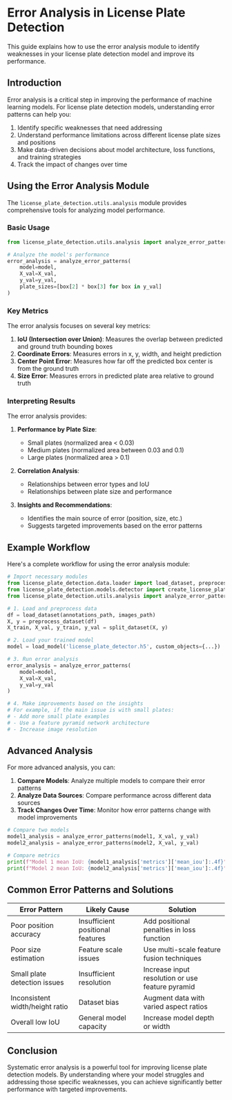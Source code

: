 # Error Analysis in License Plate Detection

This guide explains how to use the error analysis module to identify weaknesses in your license plate detection model and improve its performance.

## Introduction

Error analysis is a critical step in improving the performance of machine learning models. For license plate detection models, understanding error patterns can help you:

1. Identify specific weaknesses that need addressing
2. Understand performance limitations across different license plate sizes and positions
3. Make data-driven decisions about model architecture, loss functions, and training strategies
4. Track the impact of changes over time

## Using the Error Analysis Module

The `license_plate_detection.utils.analysis` module provides comprehensive tools for analyzing model performance.

### Basic Usage

```python
from license_plate_detection.utils.analysis import analyze_error_patterns

# Analyze the model's performance
error_analysis = analyze_error_patterns(
    model=model,
    X_val=X_val,
    y_val=y_val,
    plate_sizes=[box[2] * box[3] for box in y_val]
)
```

### Key Metrics

The error analysis focuses on several key metrics:

1. **IoU (Intersection over Union)**: Measures the overlap between predicted and ground truth bounding boxes
2. **Coordinate Errors**: Measures errors in x, y, width, and height prediction
3. **Center Point Error**: Measures how far off the predicted box center is from the ground truth
4. **Size Error**: Measures errors in predicted plate area relative to ground truth

### Interpreting Results

The error analysis provides:

1. **Performance by Plate Size**:
   - Small plates (normalized area < 0.03)
   - Medium plates (normalized area between 0.03 and 0.1)
   - Large plates (normalized area > 0.1)

2. **Correlation Analysis**:
   - Relationships between error types and IoU
   - Relationships between plate size and performance

3. **Insights and Recommendations**:
   - Identifies the main source of error (position, size, etc.)
   - Suggests targeted improvements based on the error patterns

## Example Workflow

Here's a complete workflow for using the error analysis module:

```python
# Import necessary modules
from license_plate_detection.data.loader import load_dataset, preprocess_dataset, split_dataset
from license_plate_detection.models.detector import create_license_plate_detector
from license_plate_detection.utils.analysis import analyze_error_patterns

# 1. Load and preprocess data
df = load_dataset(annotations_path, images_path)
X, y = preprocess_dataset(df)
X_train, X_val, y_train, y_val = split_dataset(X, y)

# 2. Load your trained model
model = load_model('license_plate_detector.h5', custom_objects={...})

# 3. Run error analysis
error_analysis = analyze_error_patterns(
    model=model,
    X_val=X_val,
    y_val=y_val
)

# 4. Make improvements based on the insights
# For example, if the main issue is with small plates:
# - Add more small plate examples
# - Use a feature pyramid network architecture
# - Increase image resolution
```

## Advanced Analysis

For more advanced analysis, you can:

1. **Compare Models**: Analyze multiple models to compare their error patterns
2. **Analyze Data Sources**: Compare performance across different data sources
3. **Track Changes Over Time**: Monitor how error patterns change with model improvements

```python
# Compare two models
model1_analysis = analyze_error_patterns(model1, X_val, y_val)
model2_analysis = analyze_error_patterns(model2, X_val, y_val)

# Compare metrics
print(f"Model 1 mean IoU: {model1_analysis['metrics']['mean_iou']:.4f}")
print(f"Model 2 mean IoU: {model2_analysis['metrics']['mean_iou']:.4f}")
```

## Common Error Patterns and Solutions

| Error Pattern | Likely Cause | Solution |
|---------------|--------------|----------|
| Poor position accuracy | Insufficient positional features | Add positional penalties in loss function |
| Poor size estimation | Feature scale issues | Use multi-scale feature fusion techniques |
| Small plate detection issues | Insufficient resolution | Increase input resolution or use feature pyramid |
| Inconsistent width/height ratio | Dataset bias | Augment data with varied aspect ratios |
| Overall low IoU | General model capacity | Increase model depth or width |

## Conclusion

Systematic error analysis is a powerful tool for improving license plate detection models. By understanding where your model struggles and addressing those specific weaknesses, you can achieve significantly better performance with targeted improvements.
